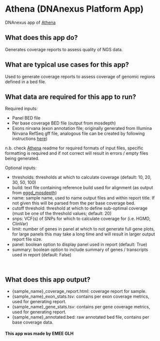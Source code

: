 <!-- dx-header -->
# Athena (DNAnexus Platform App)

DNAnexus app of [Athena][athena-url]

<!-- /dx-header -->

## What does this app do?
Generates coverage reports to assess quality of NGS data.
<br>

## What are typical use cases for this app?

Used to generate coverage reports to assess coverage of genomic regions defined in a bed file.
<br>

## What data are required for this app to run?

Required inputs:

- Panel BED file
- Per base coverage BED file (output from mosdepth)
- Exons nirvana (exon annotation file; originally generated from Illumina Nirvana RefSeq gff file, analogous file can be created by following instructions [here][transcript-file-url])

n.b. check [Athena][athena-url] readme for required formats of input files, specific formatting is required and if not correct will result in errors / empty files being generated.


Optional inputs:

- thresholds: thresholds at which to calculate coverage (default: 10, 20, 30, 50, 100)
- build: text file containing reference build used for alignment (as output from [eggd_mosdepth][eggd_mosdepth-url])
- name: sample name, used to name output files and within report title. If not given this will be parsed from the per base coverage bed.
- cutoff threshold: threshold at which to define sub-optimal coverage (must be one of the threshold values; default: 20)
- snps: VCF(s) of SNPs for which to calculate coverage for (i.e. HGMD, ClinVar)
- limit: number of genes in panel at which to not generate full gene plots, for large panels this may take a long time and will result in larger output report file size.
- panel: boolean option to display panel used in report (default: True)
- summary: boolean option to include summary of genes / transcripts used in report (default: False)

<br>

## What does this app output?

- {sample_name}_coverage_report.html: coverage report for sample.
- {sample_name}_exon_stats.tsv: contains per exon coverage metrics, used for generating report.
- {sample_name}_gene_stats.tsv: contains per gene coverage metrics, used for generating report.
- {sample_name}_annotated.bed: raw annotated bed file, contains per base coverage data.


#### This app was made by EMEE GLH

[athena-url]: https://github.com/eastgenomics/athena
[eggd_mosdepth-url]: https://github.com/eastgenomics/eggd_mosdepth
[transcript-file-url]: https://cuhbioinformatics.atlassian.net/wiki/spaces/P/pages/2241101840/Generating+transcripts+file+for+Athena